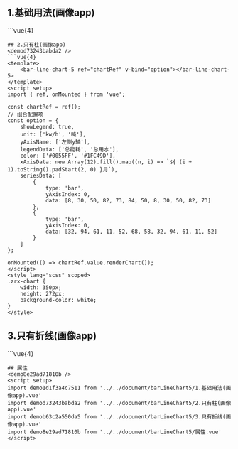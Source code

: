 ## 1.基础用法(画像app)
<demo1d1f3a4c7511 />
```vue{4}
<template>
    <bar-line-chart-5 ref="chartRef" v-bind="option"></bar-line-chart-5>
</template>
<script setup>
import { ref, onMounted } from 'vue';

const chartRef = ref();
// 组合配置项
const option = {
    showLegend: true,
    grid: { right: 40 },
    unit: ['kw/h', '吨', '元'],
    yAxisName: ['左侧y轴', '右侧y轴'],
    legendData: ['总能耗', '总用水', '支出'],
    color: ['#0055FF', '#1FC49D', '#FF9700'],
    xAxisData: new Array(12).fill().map((n, i) => `${ (i + 1).toString().padStart(2, 0) }月`),
    seriesData: [
        {
            type: 'bar',
            yAxisIndex: 0,
            data: [8, 30, 50, 82, 73, 84, 50, 8, 30, 50, 82, 73]
        },
        {
            type: 'bar',
            yAxisIndex: 0,
            data: [32, 94, 61, 11, 52, 68, 58, 32, 94, 61, 11, 52]
        },
        {
            type: 'line',
            yAxisIndex: 1,
            data: [133, 13, 27, 92, 44, 82, 19, 133, 13, 27, 92, 44]
        }
    ]
};

onMounted(() => chartRef.value.renderChart());
</script>
<style lang="scss" scoped>
.zrx-chart {
    width: 350px;
    height: 272px;
    background-color: white;
}
</style>

```
## 2.只有柱(画像app)
<demod73243babda2 />
```vue{4}
<template>
    <bar-line-chart-5 ref="chartRef" v-bind="option"></bar-line-chart-5>
</template>
<script setup>
import { ref, onMounted } from 'vue';

const chartRef = ref();
// 组合配置项
const option = {
    showLegend: true,
    unit: ['kw/h', '吨'],
    yAxisName: ['左侧y轴'],
    legendData: ['总能耗', '总用水'],
    color: ['#0055FF', '#1FC49D'],
    xAxisData: new Array(12).fill().map((n, i) => `${ (i + 1).toString().padStart(2, 0) }月`),
    seriesData: [
        {
            type: 'bar',
            yAxisIndex: 0,
            data: [8, 30, 50, 82, 73, 84, 50, 8, 30, 50, 82, 73]
        },
        {
            type: 'bar',
            yAxisIndex: 0,
            data: [32, 94, 61, 11, 52, 68, 58, 32, 94, 61, 11, 52]
        }
    ]
};

onMounted(() => chartRef.value.renderChart());
</script>
<style lang="scss" scoped>
.zrx-chart {
    width: 350px;
    height: 272px;
    background-color: white;
}
</style>

```
## 3.只有折线(画像app)
<demob63c2a550da5 />
```vue{4}
<template>
    <bar-line-chart-5 ref="chartRef" v-bind="option"></bar-line-chart-5>
</template>
<script setup>
import { ref, onMounted } from 'vue';

const chartRef = ref();
// 组合配置项
const option = {
    showLegend: true,
    showLineArea: true,
    unit: ['kw/h'],
    yAxisName: ['左侧y轴'],
    legendData: ['总能耗'],
    color: ['#0055FF'],
    xAxisData: new Array(12).fill().map((n, i) => `${ (i + 1).toString().padStart(2, 0) }月`),
    seriesData: [
        {
            type: 'line',
            yAxisIndex: 0,
            data: [8, 30, 50, 82, 73, 84, 50, 38, 30, 50, 82, 73]
        }
    ]
};

onMounted(() => chartRef.value.renderChart());
</script>
<style lang="scss" scoped>
.zrx-chart {
    width: 350px;
    height: 272px;
    background-color: white;
}
</style>

```
## 属性
<demo8e29ad71810b />
<script setup>
import demo1d1f3a4c7511 from '../../document/barLineChart5/1.基础用法(画像app).vue'
import demod73243babda2 from '../../document/barLineChart5/2.只有柱(画像app).vue'
import demob63c2a550da5 from '../../document/barLineChart5/3.只有折线(画像app).vue'
import demo8e29ad71810b from '../../document/barLineChart5/属性.vue'
</script>